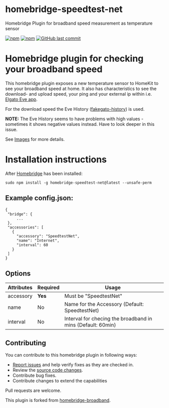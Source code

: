 # homebridge-speedtest-net
Homebridge Plugin for broadband speed measurement as temperature sensor

[![npm](https://img.shields.io/npm/v/homebridge-speedtest-net.svg?style=flat-square)](https://www.npmjs.com/package/homebridge-speedtest-net)
[![npm](https://img.shields.io/npm/dt/homebridge-speedtest-net.svg?style=flat-square)](https://www.npmjs.com/package/homebridge-speedtest-net)
[![GitHub last commit](https://img.shields.io/github/last-commit/Kienz/homebridge-speedtest-net.svg?style=flat-square)](https://github.com/SeydX/homebridge-speedtest-net)

# Homebridge plugin for checking your broadband speed

This homebridge plugin exposes a new temperature sensor to HomeKit to see your broadband speed at home. It also has characteristics to see the download- and upload speed, your ping and your external ip within i.e. [Elgato Eve app](https://apps.apple.com/de/app/eve-f%C3%BCr-homekit/id917695792).

For the download speed the Eve History ([fakegato-history](https://github.com/simont77/fakegato-history)) is used.

**NOTE:** The Eve History seems to have problems with high values - sometimes it shows negative values instead. Have to look deeper in this issue.

See [Images](https://github.com/Kienz/homebridge-speedtest-net/tree/master/images/) for more details.

# Installation instructions

After [Homebridge](https://github.com/nfarina/homebridge) has been installed:

 ```sudo npm install -g homebridge-speedtest-net@latest --unsafe-perm```


 ## Example config.json:

 ```
{
  "bridge": {
      ...
  },
  "accessories": [
    {
      "accessory": "SpeedtestNet",
      "name": "Internet",
      "interval": 60
    }
  ]
}
```


## Options

| **Attributes** | **Required** | **Usage** |
|------------|----------|-------|
| accessory | **Yes** | Must be "SpeedtestNet" |
| name | No | Name for the Accessory (Default: SpeedtestNet) |
| interval | No | Interval for checing the broadband in mins (Default: 60min) |


## Contributing

You can contribute to this homebridge plugin in following ways:

- [Report issues](https://github.com/Kienz/homebridge-speedtest-net/issues) and help verify fixes as they are checked in.
- Review the [source code changes](https://github.com/Kienz/homebridge-speedtest-net/pulls).
- Contribute bug fixes.
- Contribute changes to extend the capabilities

Pull requests are welcome.

This plugin is forked from [homebridge-broadband](https://github.com/SeydX/homebridge-broadband).
